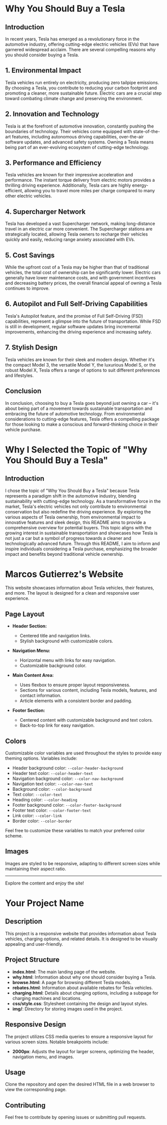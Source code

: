 # Why You Should Buy a Tesla

## Introduction

In recent years, Tesla has emerged as a revolutionary force in the automotive industry, offering cutting-edge electric vehicles (EVs) that have garnered widespread acclaim. There are several compelling reasons why you should consider buying a Tesla.

## 1. Environmental Impact

Tesla vehicles run entirely on electricity, producing zero tailpipe emissions. By choosing a Tesla, you contribute to reducing your carbon footprint and promoting a cleaner, more sustainable future. Electric cars are a crucial step toward combating climate change and preserving the environment.

## 2. Innovation and Technology

Tesla is at the forefront of automotive innovation, constantly pushing the boundaries of technology. Their vehicles come equipped with state-of-the-art features, including autonomous driving capabilities, over-the-air software updates, and advanced safety systems. Owning a Tesla means being part of an ever-evolving ecosystem of cutting-edge technology.

## 3. Performance and Efficiency

Tesla vehicles are known for their impressive acceleration and performance. The instant torque delivery from electric motors provides a thrilling driving experience. Additionally, Tesla cars are highly energy-efficient, allowing you to travel more miles per charge compared to many other electric vehicles.

## 4. Supercharger Network

Tesla has developed a vast Supercharger network, making long-distance travel in an electric car more convenient. The Supercharger stations are strategically located, allowing Tesla owners to recharge their vehicles quickly and easily, reducing range anxiety associated with EVs.

## 5. Cost Savings

While the upfront cost of a Tesla may be higher than that of traditional vehicles, the total cost of ownership can be significantly lower. Electric cars generally have lower maintenance costs, and with government incentives and decreasing battery prices, the overall financial appeal of owning a Tesla continues to improve.

## 6. Autopilot and Full Self-Driving Capabilities

Tesla's Autopilot feature, and the promise of Full Self-Driving (FSD) capabilities, represent a glimpse into the future of transportation. While FSD is still in development, regular software updates bring incremental improvements, enhancing the driving experience and increasing safety.

## 7. Stylish Design

Tesla vehicles are known for their sleek and modern design. Whether it's the compact Model 3, the versatile Model Y, the luxurious Model S, or the robust Model X, Tesla offers a range of options to suit different preferences and lifestyles.

## Conclusion

In conclusion, choosing to buy a Tesla goes beyond just owning a car – it's about being part of a movement towards sustainable transportation and embracing the future of automotive technology. From environmental considerations to cutting-edge features, Tesla offers a compelling package for those looking to make a conscious and forward-thinking choice in their vehicle purchase.


# Why I Selected the Topic of "Why You Should Buy a Tesla"

## Introduction

I chose the topic of "Why You Should Buy a Tesla" because Tesla represents a paradigm shift in the automotive industry, blending sustainability with cutting-edge technology. As a transformative force in the market, Tesla's electric vehicles not only contribute to environmental conservation but also redefine the driving experience. By exploring the various aspects of Tesla ownership, from environmental impact to innovative features and sleek design, this README aims to provide a comprehensive overview for potential buyers. This topic aligns with the growing interest in sustainable transportation and showcases how Tesla is not just a car but a symbol of progress towards a cleaner and technologically advanced future. Through this README, I aim to inform and inspire individuals considering a Tesla purchase, emphasizing the broader impact and benefits beyond traditional vehicle ownership.

# Marcos Gutierrez's Website

This website showcases information about Tesla vehicles, their features, and more. The layout is designed for a clean and responsive user experience.

## Page Layout

- **Header Section:**
  - Centered title and navigation links.
  - Stylish background with customizable colors.

- **Navigation Menu:**
  - Horizontal menu with links for easy navigation.
  - Customizable background color.

- **Main Content Area:**
  - Uses flexbox to ensure proper layout responsiveness.
  - Sections for various content, including Tesla models, features, and contact information.
  - Article elements with a consistent border and padding.

- **Footer Section:**
  - Centered content with customizable background and text colors.
  - Back-to-top link for easy navigation.

## Colors

Customizable color variables are used throughout the styles to provide easy theming options. Variables include:

- Header background color: `--color-header-background`
- Header text color: `--color-header-text`
- Navigation background color: `--color-nav-background`
- Navigation text color: `--color-nav-text`
- Background color: `--color-background`
- Text color: `--color-text`
- Heading color: `--color-heading`
- Footer background color: `--color-footer-background`
- Footer text color: `--color-footer-text`
- Link color: `--color-link`
- Border color: `--color-border`

Feel free to customize these variables to match your preferred color scheme.

## Images

Images are styled to be responsive, adapting to different screen sizes while maintaining their aspect ratio.

---

Explore the content and enjoy the site!


# Your Project Name

## Description

This project is a responsive website that provides information about Tesla vehicles, charging options, and related details. It is designed to be visually appealing and user-friendly.

## Project Structure

- **index.html**: The main landing page of the website.
- **why.html**: Information about why one should consider buying a Tesla.
- **browse.html**: A page for browsing different Tesla models.
- **rebates.html**: Information about available rebates for Tesla vehicles.
- **charging.html**: Details about charging options, including a subpage for charging machines and locations.
- **css/style.css**: Stylesheet containing the design and layout styles.
- **img/**: Directory for storing images used in the project.

## Responsive Design

The project utilizes CSS media queries to ensure a responsive layout for various screen sizes. Notable breakpoints include:

- **2000px**: Adjusts the layout for larger screens, optimizing the header, navigation menu, and images.

## Usage

Clone the repository and open the desired HTML file in a web browser to view the corresponding page.

## Contributing

Feel free to contribute by opening issues or submitting pull requests.
